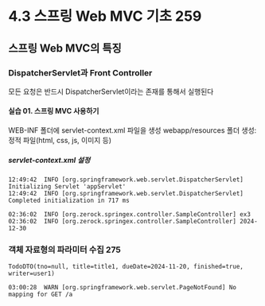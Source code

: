 # 4.3 스프링 Web MVC 기초 259
## 스프링 Web MVC의 특징
### DispatcherServlet과 Front Controller
모든 요청은 반드시 DispatcherServlet이라는 존재를 통해서 실행된다

#### 실습 01. 스프링 MVC 사용하기
WEB-INF 폴더에 servlet-context.xml 파일을 생성
webapp/resources 폴더 생성: 정적 파일(html, css, js, 이미지 등)

##### servlet-context.xml 설정
```shell
12:49:42  INFO [org.springframework.web.servlet.DispatcherServlet] Initializing Servlet 'appServlet'
12:49:42  INFO [org.springframework.web.servlet.DispatcherServlet] Completed initialization in 717 ms
```

```shell
02:36:02  INFO [org.zerock.springex.controller.SampleController] ex3
02:36:02  INFO [org.zerock.springex.controller.SampleController] 2024-12-30
```
### 객체 자료형의 파라미터 수집 275
```shell
TodoDTO(tno=null, title=title1, dueDate=2024-11-20, finished=true, writer=user1)
```

```shell
03:00:28  WARN [org.springframework.web.servlet.PageNotFound] No mapping for GET /a
```